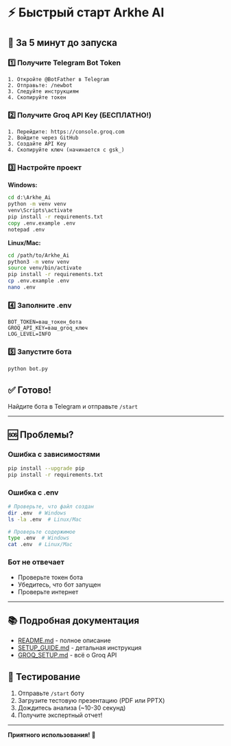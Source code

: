# ⚡ Быстрый старт Arkhe AI

## 🚀 За 5 минут до запуска

### 1️⃣ Получите Telegram Bot Token

```
1. Откройте @BotFather в Telegram
2. Отправьте: /newbot
3. Следуйте инструкциям
4. Скопируйте токен
```

### 2️⃣ Получите Groq API Key (БЕСПЛАТНО!)

```
1. Перейдите: https://console.groq.com
2. Войдите через GitHub
3. Создайте API Key
4. Скопируйте ключ (начинается с gsk_)
```

### 3️⃣ Настройте проект

**Windows:**
```cmd
cd d:\Arkhe_Ai
python -m venv venv
venv\Scripts\activate
pip install -r requirements.txt
copy .env.example .env
notepad .env
```

**Linux/Mac:**
```bash
cd /path/to/Arkhe_Ai
python3 -m venv venv
source venv/bin/activate
pip install -r requirements.txt
cp .env.example .env
nano .env
```

### 4️⃣ Заполните .env

```env
BOT_TOKEN=ваш_токен_бота
GROQ_API_KEY=ваш_groq_ключ
LOG_LEVEL=INFO
```

### 5️⃣ Запустите бота

```bash
python bot.py
```

## ✅ Готово!

Найдите бота в Telegram и отправьте `/start`

---

## 🆘 Проблемы?

### Ошибка с зависимостями
```bash
pip install --upgrade pip
pip install -r requirements.txt
```

### Ошибка с .env
```bash
# Проверьте, что файл создан
dir .env  # Windows
ls -la .env  # Linux/Mac

# Проверьте содержимое
type .env  # Windows
cat .env  # Linux/Mac
```

### Бот не отвечает
- Проверьте токен бота
- Убедитесь, что бот запущен
- Проверьте интернет

---

## 📚 Подробная документация

- [README.md](README.md) - полное описание
- [SETUP_GUIDE.md](SETUP_GUIDE.md) - детальная инструкция
- [GROQ_SETUP.md](GROQ_SETUP.md) - всё о Groq API

## 🎯 Тестирование

1. Отправьте `/start` боту
2. Загрузите тестовую презентацию (PDF или PPTX)
3. Дождитесь анализа (~10-30 секунд)
4. Получите экспертный отчет!

---

**Приятного использования!** 🚀
